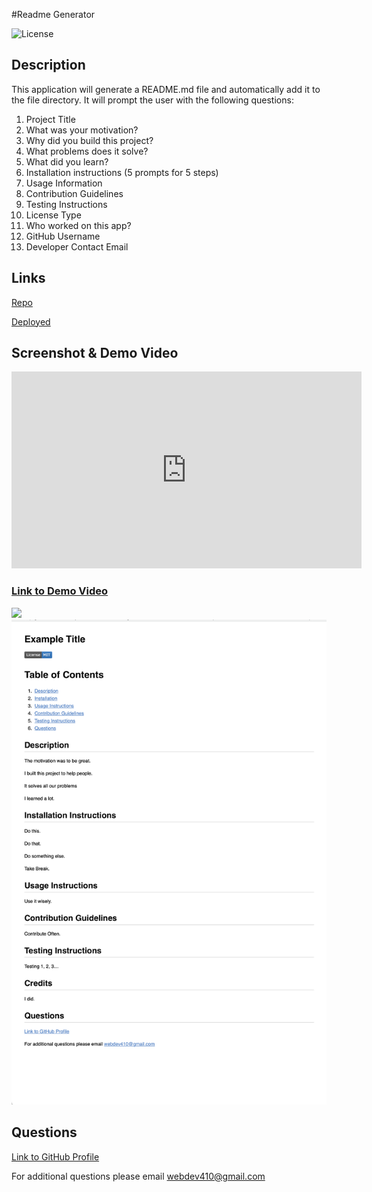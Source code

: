 
#Readme Generator

![License](https://img.shields.io/badge/License-MIT-blue.svg "License Badge")



## Description
This application will generate a README.md file and automatically add it to the file directory. It will prompt the user with the following questions:

1. Project Title
2. What was your motivation?
3. Why did you build this project?
4. What problems does it solve?
5. What did you learn?
6. Installation instructions (5 prompts for 5 steps)
7. Usage Information
8. Contribution Guidelines
9. Testing Instructions
10. License Type
11. Who worked on this app?
12. GitHub Username
13. Developer Contact Email


## Links
[Repo](https://github.com/webdev410/readme-generator)

[Deployed](https://webdev410.github.io/readme-generator/)

## Screenshot & Demo Video

<iframe width="560" height="315" src="https://www.youtube.com/embed/5RItt6LS-xo" title="YouTube video player" frameborder="0" allow="accelerometer; autoplay; clipboard-write; encrypted-media; gyroscope; picture-in-picture" allowfullscreen></iframe>

### [Link to Demo Video](https://www.youtube.com/watch?v=5RItt6LS-xo)


![](assets/img/terminal.png)
![](assets/img/screenshot.png)



## Questions
[Link to GitHub Profile](https://www.github.com/webdev410)

For additional questions please email webdev410@gmail.com

